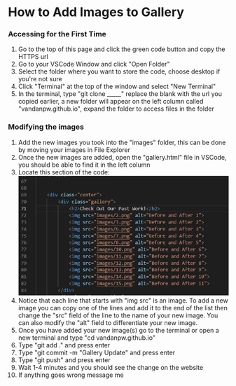 # How to Add Images to Gallery

### Accessing for the First Time
1. Go to the top of this page and click the green code button and copy the HTTPS url
2. Go to your VSCode Window and click "Open Folder" 
3. Select the folder where you want to store the code, choose desktop if you're not sure
4. Click "Terminal" at the top of the window and select "New Terminal"
5. In the terminal, type "git clone _____" replace the blank with the url you copied earlier, a new folder will appear on the left column called "vandanpw.github.io", expand the folder to access files in the folder

### Modifying the images
1. Add the new images you took into the "images" folder, this can be done by moving your images in File Explorer
2. Once the new images are added, open the "gallery.html" file in VSCode, you should be able to find it in the left column
3. Locate this section of the code:  
![alt text](image-1.png)  
4. Notice that each line that starts with "img src" is an image. To add a new image you can copy one of the lines and add it to the end of the list then change the "src" field of the line to the name of your new image. You can also modify the "alt" field to differentiate your new image.
5. Once you have added your new image(s) go to the terminal or open a new terminal and type "cd vandanpw.github.io"
6. Type "git add ." and press enter
7. Type "git commit -m "Gallery Update" and press enter
8. Type "git push" and press enter
9. Wait 1-4 minutes and you should see the change on the website
10. If anything goes wrong message me
